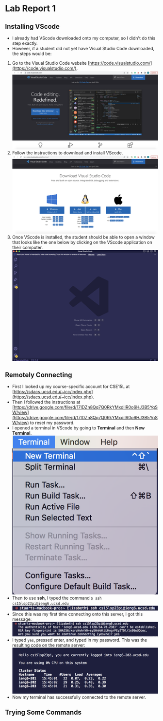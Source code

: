 # Lab Report 1

## Installing VScode
* I already had VScode downloaded onto my computer, so I didn't do this step exactly.
* However, if a student did not yet have Visual Studio Code downloaded, the steps would be:
1. Go to the Visual Studio Code website [https://code.visualstudio.com/](https://code.visualstudio.com/). ![Image](VScode1.png)
2. Follow the instructions to download and install VScode. ![Image](VScode2.png)
3. Once VScode is installed, the student should be able to open a window that looks like the one below by clicking on the VScode application on their computer. ![Image](installVScode.png) 


## Remotely Connecting 
* First I looked up my course-specific account for CSE15L at [https://sdacs.ucsd.edu/~icc/index.php](https://sdacs.ucsd.edu/~icc/index.php).
* Then I followed the instructions at [https://drive.google.com/file/d/17IDZn8Qq7Q0RkYMxdiIR0o6HJ3B5YqSW/view](https://drive.google.com/file/d/17IDZn8Qq7Q0RkYMxdiIR0o6HJ3B5YqSW/view) to reset my password.
* I opened a terminal in VScode by going to **Terminal** and then **New Terminal**. ![Image](connect4.png)
* Then to use **ssh**, I typed the command `$ ssh cs15lsp23pi@ieng6.ucsd.edu` ![Image](connect3.png)
* Since this was my first time connecting onto this server, I got this message: ![Image](connect1.png)
* I typed `yes`, pressed enter, and typed in my password. This was the resulting code on the remote server: ![Image](connect2.png)
* Now my terminal has successfully connected to the remote server.

## Trying Some Commands

